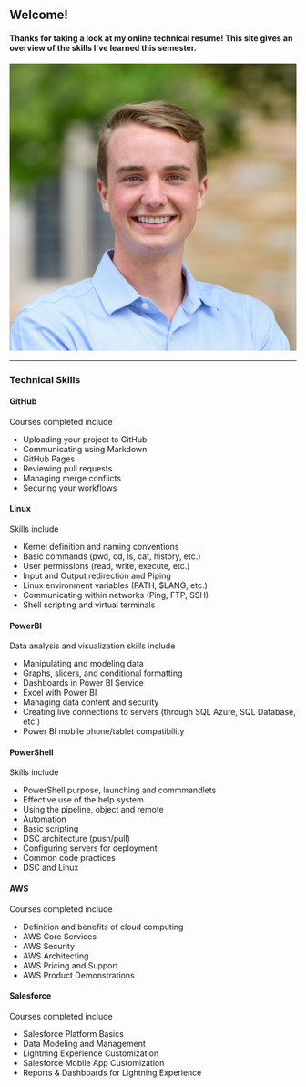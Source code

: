 <h2>Welcome!</h2>
<h4>Thanks for taking a look at my online technical resume! This site gives an overview of the skills I've learned this semester.</h4>
<img src="samblue.jpg" alt="Sam Trizza Avatar">

<hr>

<h3>Technical Skills</h3>

<h4><b>GitHub</b></h4>
<p>Courses completed include
<ul>
  <li>Uploading your project to GitHub</li>
  <li>Communicating using Markdown</li>
  <li>GitHub Pages</li>
  <li>Reviewing pull requests</li>
  <li>Managing merge conflicts</li>
  <li>Securing your workflows</li>
</ul>
</p>

<h4><b>Linux</b></h4>
<p>Skills include
  <ul>
  <li>Kernel definition and naming conventions</li>
  <li>Basic commands (pwd, cd, ls, cat, history, etc.)</li>
  <li>User permissions (read, write, execute, etc.)</li>
  <li>Input and Output redirection and Piping</li>
  <li>Linux environment variables (PATH, $LANG, etc.)</li>
  <li>Communicating within networks (Ping, FTP, SSH)</li>
  <li>Shell scripting and virtual terminals</li>
  </ul>
</p>

<h4><b>PowerBI</b></h4>
<p>Data analysis and visualization skills include
  <ul>
  <li>Manipulating and modeling data</li>
  <li>Graphs, slicers, and conditional formatting</li>
  <li>Dashboards in Power BI Service</li>
  <li>Excel with Power BI</li>
  <li>Managing data content and security</li>
  <li>Creating live connections to servers (through SQL Azure, SQL Database, etc.)</li>
  <li>Power BI mobile phone/tablet compatibility</li>
  </ul>
</p>

<h4><b>PowerShell</b></h4>
<p>Skills include
  <ul>
  <li>PowerShell purpose, launching and commmandlets</li>
  <li>Effective use of the help system</li>
  <li>Using the pipeline, object and remote</li>
  <li>Automation</li>
  <li>Basic scripting</li>
  <li>DSC architecture (push/pull)</li>
  <li>Configuring servers for deployment</li>
  <li>Common code practices</li>
  <li>DSC and Linux</li>
  </ul>
</p> 

<h4><b>AWS</b></h4>
<p>Courses completed include
  <ul>
  <li>Definition and benefits of cloud computing</li>
  <li>AWS Core Services</li>
  <li>AWS Security</li>
  <li>AWS Architecting</li>
  <li>AWS Pricing and Support</li>
  <li>AWS Product Demonstrations</li>
  </ul>
</p> 

<h4><b>Salesforce</b></h4>
<p>Courses completed include
  <ul>
  <li>Salesforce Platform Basics</li>
  <li>Data Modeling and Management</li>
  <li>Lightning Experience Customization</li>
  <li>Salesforce Mobile App Customization</li>
  <li>Reports & Dashboards for Lightning Experience</li>
  </ul>
</p> 
